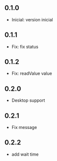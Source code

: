 ## 0.1.0

- Inicial: version inicial

## 0.1.1

- Fix: fix status

## 0.1.2

- Fix: readValue value

## 0.2.0

- Desktop support

## 0.2.1

- Fix message

## 0.2.2

- add wait time
